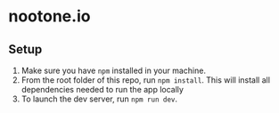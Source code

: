 # **nootone**.io

## Setup

1. Make sure you have `npm` installed in your machine.
2. From the root folder of this repo, run `npm install`. This will install all dependencies needed to run the app locally
3. To launch the dev server, run `npm run dev`.